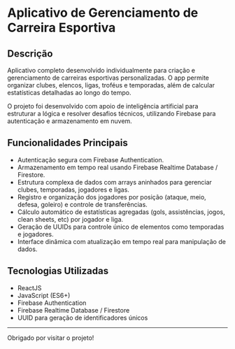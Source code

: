 # Aplicativo de Gerenciamento de Carreira Esportiva

## Descrição
Aplicativo completo desenvolvido individualmente para criação e gerenciamento de carreiras esportivas personalizadas. O app permite organizar clubes, elencos, ligas, troféus e temporadas, além de calcular estatísticas detalhadas ao longo do tempo.

O projeto foi desenvolvido com apoio de inteligência artificial para estruturar a lógica e resolver desafios técnicos, utilizando Firebase para autenticação e armazenamento em nuvem.

## Funcionalidades Principais
- Autenticação segura com Firebase Authentication.
- Armazenamento em tempo real usando Firebase Realtime Database / Firestore.
- Estrutura complexa de dados com arrays aninhados para gerenciar clubes, temporadas, jogadores e ligas.
- Registro e organização dos jogadores por posição (ataque, meio, defesa, goleiro) e controle de transferências.
- Cálculo automático de estatísticas agregadas (gols, assistências, jogos, clean sheets, etc) por jogador e liga.
- Geração de UUIDs para controle único de elementos como temporadas e jogadores.
- Interface dinâmica com atualização em tempo real para manipulação de dados.

## Tecnologias Utilizadas
- ReactJS
- JavaScript (ES6+)
- Firebase Authentication
- Firebase Realtime Database / Firestore
- UUID para geração de identificadores únicos

---
Obrigado por visitar o projeto!
